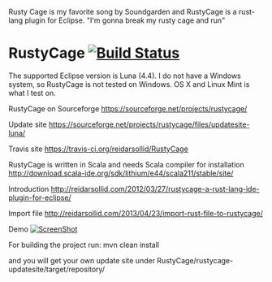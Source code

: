 Rusty Cage is my favorite song by Soundgarden and RustyCage is a rust-lang plugin for Eclipse.
"I'm gonna break my rusty cage and run"

# RustyCage [![Build Status](https://travis-ci.org/reidarsollid/RustyCage.svg?branch=master)](https://travis-ci.org/reidarsollid/RustyCage)

The supported Eclipse version is Luna (4.4).
I do not have a Windows system, so RustyCage is not tested on Windows. OS X and Linux Mint is what I test on.

RustyCage on Sourceforge
https://sourceforge.net/projects/rustycage/

Update site
https://sourceforge.net/projects/rustycage/files/updatesite-luna/

Travis site
https://travis-ci.org/reidarsollid/RustyCage

RustyCage is written in Scala and needs Scala compiler for installation
http://download.scala-ide.org/sdk/lithium/e44/scala211/stable/site/

Introduction
http://reidarsollid.com/2012/03/27/rustycage-a-rust-lang-ide-plugin-for-eclipse/

Import file
http://reidarsollid.com/2013/04/23/import-rust-file-to-rustycage/

Demo
[![ScreenShot](http://i1291.photobucket.com/albums/b546/rsollid/RustyCage_zpsff3d37e6.png)](http://www.youtube.com/watch?v=px7tVrY3QLg)

For building the project run:
mvn clean install

and you will get your own update site under RustyCage/rustycage-updatesite/target/repository/
